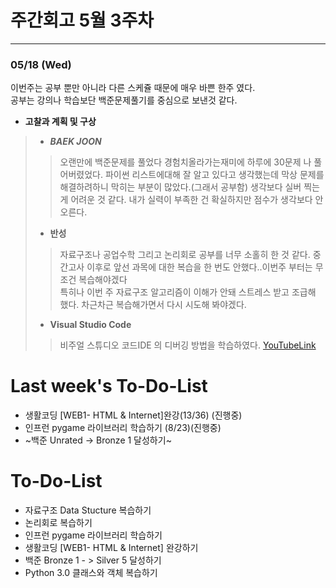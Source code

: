 # 주간회고 5월 3주차
---
### 05/18 (Wed)
이번주는 공부 뿐만 아니라 다른 스케쥴 때문에 매우 바쁜 한주 였다.<br>
공부는 강의나 학습보단 백준문제풀기를 중심으로 보낸것 같다.


+ **고찰과 계획 및 구상**<br>
> + ***BAEK JOON***
>> 오랜만에 백준문제를 풀었다 경험치올라가는재미에 하루에 30문제 나 풀어버렸었다. 
>> 파이썬 리스트에대해 잘 알고 있다고 생각했는데 막상 문제를 해결하려하니 막히는 부분이 많았다.(그래서 공부함)
>> 생각보다 실버 찍는게 어려운 것 같다. 내가 실력이 부족한 건 확실하지만 점수가 생각보다 안 오른다. 
> + **반성**
>> 자료구조나 공업수학 그리고 논리회로 공부를 너무 소홀히 한 것 같다. 중간고사 이후로 앞선 과목에 대한 복습을 한 번도 안했다..이번주 부터는 무조건 복습해야겠다<br>
>> 특히나 이번 주 자료구조 알고리즘이 이해가 안돼 스트레스 받고 조급해 했다. 차근차근 복습해가면서 다시 시도해 봐야겠다.
> + **Visual Studio Code**
>> 비주얼 스튜디오 코드IDE 의 디버깅 방법을 학습하였다. [YouTubeLink](https://www.youtube.com/watch?v=_1HM6MJMYPw)



# Last week's To-Do-List
+ 생활코딩 [WEB1- HTML & Internet]완강(13/36) (진행중) <br>
+ 인프런 pygame 라이브러리 학습하기 (8/23)(진행중)
+ ~백준 Unrated -> Bronze 1 달성하기~

# To-Do-List
+ 자료구조 Data Stucture  복습하기
+ 논리회로 복습하기
+ 인프런 pygame 라이브러리 학습하기 
+ 생활코딩 [WEB1- HTML & Internet] 완강하기
+ 백준 Bronze 1 - > Silver 5 달성하기
+ Python 3.0 클래스와 객체 복습하기

